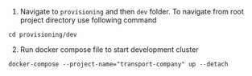 1. Navigate to `provisioning` and then `dev` folder. To navigate from root project directory use following command
```commandline
cd provisioning/dev
```

2. Run docker compose file to start development cluster
```commandline
docker-compose --project-name="transport-company" up --detach
```
